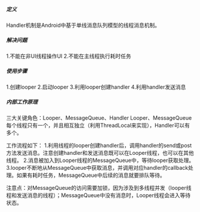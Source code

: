 ##### 定义
Handler机制是Android中基于单线消息队列模型的线程消息机制。

##### 解决问题
1.不能在非UI线程操作UI
2.不能在主线程执行耗时任务

##### 使用步骤
1.创建looper
2.启动looper
3.利用looper创建handler
4.利用handler发送消息

##### 内部工作原理
三大关键角色：Looper、MessageQueue、Handler
Looper、MessageQueue每个线程只有一个，并且相互独立（利用ThreadLocal来实现），Handler可以有多个。

工作流程如下：
1.利用线程的looper创建handler后，调用handler的send或post方法发送消息。注意创建handler和发送消息既可以在Looper线程，也可以在其他线程。
2.消息被加入到Looper线程的MessageQueue中，等待looper获取处理。
3.looper不断地从MessageQueue中获取消息，并调用对应handler的callback处理。如果有耗时任务，MessageQueue中后续的消息就要排队等待。

注意点：对MessageQueue的访问需要加锁，因为涉及到多线程并发（looper线程和发送消息的线程）；MessageQueue中没有消息时，Looper线程会进入等待状态。